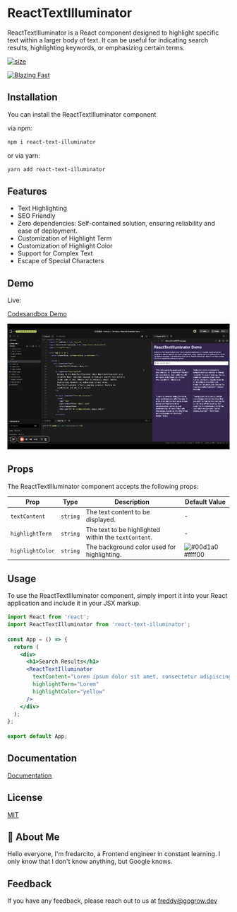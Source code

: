 # ReactTextIlluminator

ReactTextIlluminator is a React component designed to highlight specific text within a larger body of text. It can be useful for indicating search results, highlighting keywords, or emphasizing certain terms.

[![size](https://img.shields.io/bundlephobia/minzip/react-text-illuminator?style=for-the-badge)](https://bundlephobia.com/package/react-text-illuminator)

[![Blazing Fast](https://badgen.now.sh/badge/SPEED/BLAZING%20%F0%9F%94%A5/green)](https://npm.im/react-text-illuminator)

## Installation

You can install the ReactTextIlluminator component

via npm:

```bash
npm i react-text-illuminator
```

or via yarn:

```bash
yarn add react-text-illuminator
```

## Features

- Text Highlighting
- SEO Friendly
- Zero dependencies: Self-contained solution, ensuring reliability and ease of deployment.
- Customization of Highlight Term
- Customization of Highlight Color
- Support for Complex Text
- Escape of Special Characters

## Demo

Live:

[Codesandbox Demo](https://codesandbox.io/p/devbox/reacttextilluminator-demo-27jcw2?layout=%257B%2522sidebarPanel%2522%253A%2522EXPLORER%2522%252C%2522rootPanelGroup%2522%253A%257B%2522direction%2522%253A%2522horizontal%2522%252C%2522contentType%2522%253A%2522UNKNOWN%2522%252C%2522type%2522%253A%2522PANEL_GROUP%2522%252C%2522id%2522%253A%2522ROOT_LAYOUT%2522%252C%2522panels%2522%253A%255B%257B%2522type%2522%253A%2522PANEL_GROUP%2522%252C%2522contentType%2522%253A%2522UNKNOWN%2522%252C%2522direction%2522%253A%2522vertical%2522%252C%2522id%2522%253A%2522clumtd11z00063b6tgckk4jli%2522%252C%2522sizes%2522%253A%255B81.59263271939328%252C18.40736728060672%255D%252C%2522panels%2522%253A%255B%257B%2522type%2522%253A%2522PANEL_GROUP%2522%252C%2522contentType%2522%253A%2522EDITOR%2522%252C%2522direction%2522%253A%2522horizontal%2522%252C%2522id%2522%253A%2522EDITOR%2522%252C%2522panels%2522%253A%255B%257B%2522type%2522%253A%2522PANEL%2522%252C%2522contentType%2522%253A%2522EDITOR%2522%252C%2522id%2522%253A%2522clumtd11z00023b6ta6jydck4%2522%257D%255D%257D%252C%257B%2522type%2522%253A%2522PANEL_GROUP%2522%252C%2522contentType%2522%253A%2522SHELLS%2522%252C%2522direction%2522%253A%2522horizontal%2522%252C%2522id%2522%253A%2522SHELLS%2522%252C%2522panels%2522%253A%255B%257B%2522type%2522%253A%2522PANEL%2522%252C%2522contentType%2522%253A%2522SHELLS%2522%252C%2522id%2522%253A%2522clumtd11z00043b6tkrdys68c%2522%257D%255D%252C%2522sizes%2522%253A%255B100%255D%257D%255D%257D%252C%257B%2522type%2522%253A%2522PANEL_GROUP%2522%252C%2522contentType%2522%253A%2522DEVTOOLS%2522%252C%2522direction%2522%253A%2522vertical%2522%252C%2522id%2522%253A%2522DEVTOOLS%2522%252C%2522panels%2522%253A%255B%257B%2522type%2522%253A%2522PANEL%2522%252C%2522contentType%2522%253A%2522DEVTOOLS%2522%252C%2522id%2522%253A%2522clumtd11z00053b6t2wqxsd66%2522%257D%255D%252C%2522sizes%2522%253A%255B100%255D%257D%255D%252C%2522sizes%2522%253A%255B58.950705979270836%252C41.049294020729164%255D%257D%252C%2522tabbedPanels%2522%253A%257B%2522clumtd11z00023b6ta6jydck4%2522%253A%257B%2522id%2522%253A%2522clumtd11z00023b6ta6jydck4%2522%252C%2522tabs%2522%253A%255B%255D%257D%252C%2522clumtd11z00053b6t2wqxsd66%2522%253A%257B%2522id%2522%253A%2522clumtd11z00053b6t2wqxsd66%2522%252C%2522tabs%2522%253A%255B%257B%2522type%2522%253A%2522UNASSIGNED_PORT%2522%252C%2522port%2522%253A5173%252C%2522id%2522%253A%2522clumuibu1020d3b6thvekntef%2522%252C%2522mode%2522%253A%2522permanent%2522%252C%2522path%2522%253A%2522%252F%2522%257D%255D%252C%2522activeTabId%2522%253A%2522clumuibu1020d3b6thvekntef%2522%257D%252C%2522clumtd11z00043b6tkrdys68c%2522%253A%257B%2522id%2522%253A%2522clumtd11z00043b6tkrdys68c%2522%252C%2522activeTabId%2522%253A%2522clumui72p01xo3b6to23dh2lp%2522%252C%2522tabs%2522%253A%255B%257B%2522id%2522%253A%2522clumtd11z00033b6t4hcryacm%2522%252C%2522mode%2522%253A%2522permanent%2522%252C%2522type%2522%253A%2522TERMINAL%2522%252C%2522shellId%2522%253A%2522clumtd1gv000hdaf84mmr5ixt%2522%257D%252C%257B%2522id%2522%253A%2522clumui72p01xo3b6to23dh2lp%2522%252C%2522mode%2522%253A%2522permanent%2522%252C%2522type%2522%253A%2522TERMINAL%2522%252C%2522shellId%2522%253A%2522clumui769000zdaf8d8uy2nbu%2522%257D%255D%257D%257D%252C%2522showDevtools%2522%253Atrue%252C%2522showShells%2522%253Atrue%252C%2522showSidebar%2522%253Atrue%252C%2522sidebarPanelSize%2522%253A15%257D)

![ReactTextIlluminator](https://github.com/fredarcito/react-text-illuminator/blob/main/assets/demo.gif?raw=true)

## Props

The ReactTextIlluminator component accepts the following props:

| Prop             | Type     | Description                                          | Default Value                                                    |
| ---------------- | -------- | ---------------------------------------------------- | ---------------------------------------------------------------- |
| `textContent`    | `string` | The text content to be displayed.                    | -                                                                |
| `highlightTerm`  | `string` | The text to be highlighted within the `textContent`. | -                                                                |
| `highlightColor` | `string` | The background color used for highlighting.          | ![#00d1a0](https://via.placeholder.com/10/ffff00?text=+) #ffff00 |  |

## Usage

To use the ReactTextIlluminator component, simply import it into your React application and include it in your JSX markup.

```jsx
import React from 'react';
import ReactTextIlluminator from 'react-text-illuminator';

const App = () => {
  return (
    <div>
      <h1>Search Results</h1>
      <ReactTextIlluminator
        textContent="Lorem ipsum dolor sit amet, consectetur adipiscing elit."
        highlightTerm="Lorem"
        highlightColor="yellow"
      />
    </div>
  );
};

export default App;
```

## Documentation

[Documentation](https://github.com/fredarcito/react-text-illuminator)

## License

[MIT](https://choosealicense.com/licenses/mit/)

## 🚀 About Me

Hello everyone, I'm fredarcito, a Frontend engineer in constant learning. I only know that I don't know anything, but Google knows.

## Feedback

If you have any feedback, please reach out to us at freddy@gogrow.dev
